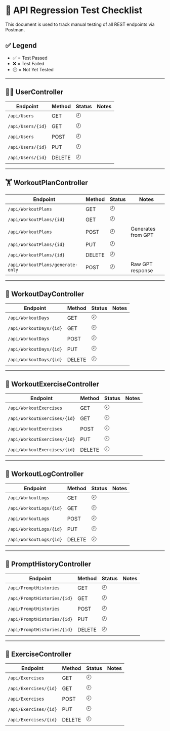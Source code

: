 # 🧪 API Regression Test Checklist

This document is used to track manual testing of all REST endpoints via Postman.

## ✅ Legend

- ✅ = Test Passed
- ❌ = Test Failed
- 🕗 = Not Yet Tested

---

## 🧍‍♂️ UserController

| Endpoint          | Method | Status | Notes |
| ----------------- | ------ | ------ | ----- |
| `/api/Users`      | GET    | 🕗     |       |
| `/api/Users/{id}` | GET    | 🕗     |       |
| `/api/Users`      | POST   | 🕗     |       |
| `/api/Users/{id}` | PUT    | 🕗     |       |
| `/api/Users/{id}` | DELETE | 🕗     |       |

---

## 🏋️ WorkoutPlanController

| Endpoint                          | Method | Status | Notes              |
| --------------------------------- | ------ | ------ | ------------------ |
| `/api/WorkoutPlans`               | GET    | 🕗     |                    |
| `/api/WorkoutPlans/{id}`          | GET    | 🕗     |                    |
| `/api/WorkoutPlans`               | POST   | 🕗     | Generates from GPT |
| `/api/WorkoutPlans/{id}`          | PUT    | 🕗     |                    |
| `/api/WorkoutPlans/{id}`          | DELETE | 🕗     |                    |
| `/api/WorkoutPlans/generate-only` | POST   | 🕗     | Raw GPT response   |

---

## 📆 WorkoutDayController

| Endpoint                | Method | Status | Notes |
| ----------------------- | ------ | ------ | ----- |
| `/api/WorkoutDays`      | GET    | 🕗     |       |
| `/api/WorkoutDays/{id}` | GET    | 🕗     |       |
| `/api/WorkoutDays`      | POST   | 🕗     |       |
| `/api/WorkoutDays/{id}` | PUT    | 🕗     |       |
| `/api/WorkoutDays/{id}` | DELETE | 🕗     |       |

---

## 🏃 WorkoutExerciseController

| Endpoint                     | Method | Status | Notes |
| ---------------------------- | ------ | ------ | ----- |
| `/api/WorkoutExercises`      | GET    | 🕗     |       |
| `/api/WorkoutExercises/{id}` | GET    | 🕗     |       |
| `/api/WorkoutExercises`      | POST   | 🕗     |       |
| `/api/WorkoutExercises/{id}` | PUT    | 🕗     |       |
| `/api/WorkoutExercises/{id}` | DELETE | 🕗     |       |

---

## 📓 WorkoutLogController

| Endpoint                | Method | Status | Notes |
| ----------------------- | ------ | ------ | ----- |
| `/api/WorkoutLogs`      | GET    | 🕗     |       |
| `/api/WorkoutLogs/{id}` | GET    | 🕗     |       |
| `/api/WorkoutLogs`      | POST   | 🕗     |       |
| `/api/WorkoutLogs/{id}` | PUT    | 🕗     |       |
| `/api/WorkoutLogs/{id}` | DELETE | 🕗     |       |

---

## 📖 PromptHistoryController

| Endpoint                    | Method | Status | Notes |
| --------------------------- | ------ | ------ | ----- |
| `/api/PromptHistories`      | GET    | 🕗     |       |
| `/api/PromptHistories/{id}` | GET    | 🕗     |       |
| `/api/PromptHistories`      | POST   | 🕗     |       |
| `/api/PromptHistories/{id}` | PUT    | 🕗     |       |
| `/api/PromptHistories/{id}` | DELETE | 🕗     |       |

---

## 🧠 ExerciseController

| Endpoint              | Method | Status | Notes |
| --------------------- | ------ | ------ | ----- |
| `/api/Exercises`      | GET    | 🕗     |       |
| `/api/Exercises/{id}` | GET    | 🕗     |       |
| `/api/Exercises`      | POST   | 🕗     |       |
| `/api/Exercises/{id}` | PUT    | 🕗     |       |
| `/api/Exercises/{id}` | DELETE | 🕗     |       |
